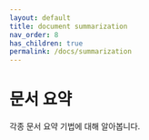 ```yaml
---
layout: default
title: document summarization
nav_order: 8
has_children: true
permalink: /docs/summarization
---
```


# 문서 요약

각종 문서 요약 기법에 대해 알아봅니다.
